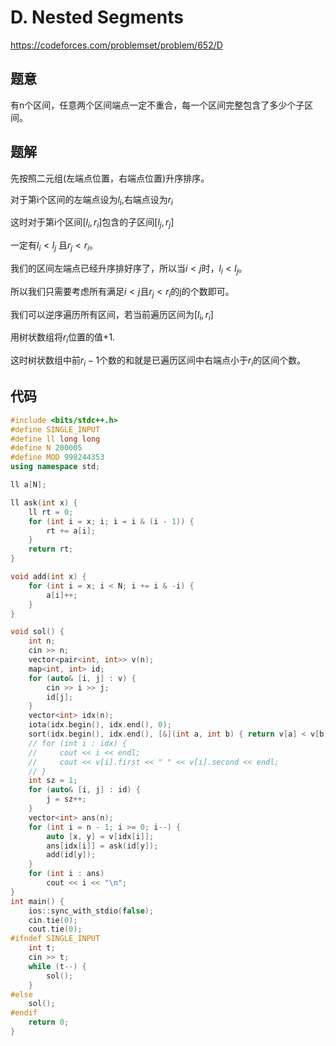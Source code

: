 # D. Nested Segments
https://codeforces.com/problemset/problem/652/D

## 题意

有n个区间，任意两个区间端点一定不重合，每一个区间完整包含了多少个子区间。

## 题解

先按照二元组(左端点位置，右端点位置)升序排序。

对于第i个区间的左端点设为$l_i$,右端点设为$r_i$

这时对于第i个区间$[l_i, r_i]$包含的子区间$[l_j, r_j]$

一定有$l_i < l_j$ 且$r_j < r_i$。

我们的区间左端点已经升序排好序了，所以当$i<j$时，$l_i<l_j$。

所以我们只需要考虑所有满足$i<j$且$r_j<r_i$的j的个数即可。

我们可以逆序遍历所有区间，若当前遍历区间为$[l_i, r_i]$

用树状数组将$r_i$位置的值+1.

这时树状数组中前$r_i-1$个数的和就是已遍历区间中右端点小于$r_i$的区间个数。



## 代码

``` cpp
#include <bits/stdc++.h>
#define SINGLE_INPUT
#define ll long long
#define N 200005
#define MOD 998244353
using namespace std;

ll a[N];

ll ask(int x) {
    ll rt = 0;
    for (int i = x; i; i = i & (i - 1)) {
        rt += a[i];
    }
    return rt;
}

void add(int x) {
    for (int i = x; i < N; i += i & -i) {
        a[i]++;
    }
}

void sol() {
    int n;
    cin >> n;
    vector<pair<int, int>> v(n);
    map<int, int> id;
    for (auto& [i, j] : v) {
        cin >> i >> j;
        id[j];
    }
    vector<int> idx(n);
    iota(idx.begin(), idx.end(), 0);
    sort(idx.begin(), idx.end(), [&](int a, int b) { return v[a] < v[b]; });
    // for (int i : idx) {
    //     cout << i << endl;
    //     cout << v[i].first << " " << v[i].second << endl;
    // }
    int sz = 1;
    for (auto& [i, j] : id) {
        j = sz++;
    }
    vector<int> ans(n);
    for (int i = n - 1; i >= 0; i--) {
        auto [x, y] = v[idx[i]];
        ans[idx[i]] = ask(id[y]);
        add(id[y]);
    }
    for (int i : ans)
        cout << i << "\n";
}
int main() {
    ios::sync_with_stdio(false);
    cin.tie(0);
    cout.tie(0);
#ifndef SINGLE_INPUT
    int t;
    cin >> t;
    while (t--) {
        sol();
    }
#else
    sol();
#endif
    return 0;
}
```